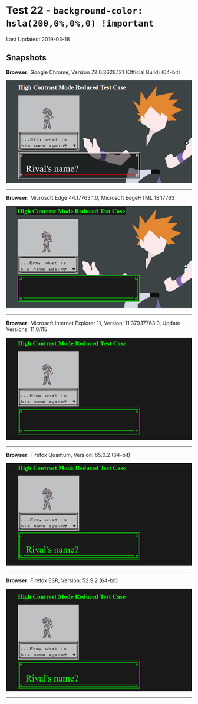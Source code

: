 # Test 22 - `background-color: hsla(200,0%,0%,0) !important`
Last Updated: 2019-03-18

## Snapshots
**Browser:** Google Chrome, Version 72.0.3626.121 (Official Build) (64-bit)

![Chrome Snapshot](/22-hsla(200%2C0%25%2C0%25%2C0)%20!important/snapshots/GoogleChrome.png)
___
**Browser:** Microsoft Edge 44.17763.1.0, Microsoft EdgeHTML 18.17763

![Edge Snapshot](/22-hsla(200%2C0%25%2C0%25%2C0)%20!important/snapshots/MicrosoftEdge_HCM.png)
___
**Browser:** Microsoft Internet Explorer 11, Version: 11.379.17763.0, Update Versions: 11.0.115

![Internet Explorer Snapshot](/22-hsla(200%2C0%25%2C0%25%2C0)%20!important/snapshots/InternetExplorer_HCM.png)
___
**Browser:** Firefox Quantum, Version: 65.0.2 (64-bit)

![Firefox Quantum Snapshot](/22-hsla(200%2C0%25%2C0%25%2C0)%20!important/snapshots/FirefoxQuantum_HCM.png)
___
**Browser:** Firefox ESR, Version: 52.9.2 (64-bit)

![Firefox ESR Snapshot](/22-hsla(200%2C0%25%2C0%25%2C0)%20!important/snapshots/FirefoxESR_HCM.png)
___
